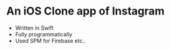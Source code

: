 
# An iOS Clone app of Instagram

- Written in Swift
- Fully programmatically
- Used SPM for Firebase etc..
